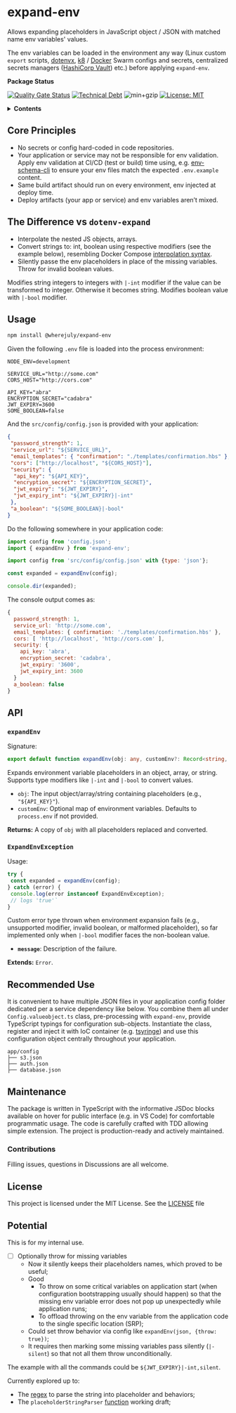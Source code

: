 # expand-env

Allows expanding placeholders in JavaScript object / JSON with matched name env variables' values.

The env variables can be loaded in the environment any way (Linux custom `export` scripts, [dotenvx](https://dotenvx.com/docs/quickstart#run-anywhere), [k8](https://kubernetes.io/docs/concepts/configuration/secret/) / [Docker](https://docs.docker.com/engine/swarm/secrets/) Swarm configs and secrets, centralized secrets managers ([HashiCorp Vault](https://www.hashicorp.com/en/products/vault)) etc.) before applying `expand-env`.

**Package Status**

[![Quality Gate Status](https://sonarcloud.io/api/project_badges/measure?project=WhereJuly_59-expand-env&metric=alert_status)](https://sonarcloud.io/summary/new_code?id=WhereJuly_59-expand-env)
[![Technical Debt](https://sonarcloud.io/api/project_badges/measure?project=WhereJuly_59-expand-env&metric=sqale_index)](https://sonarcloud.io/summary/new_code?id=WhereJuly_59-expand-env)
![min+gzip](https://img.shields.io/bundlejs/size/@wherejuly/expand-env)
[![License: MIT](https://img.shields.io/badge/License-MIT-yellow.svg?color=green)](https://opensource.org/licenses/MIT)

<details>
<summary><b>Contents</b></summary>

- [Core Principles](#core-principles)
- [The Difference vs `dotenv-expand`](#the-difference-vs-dotenv-expand)
- [Usage](#usage)
- [API](#api)
  - [`expandEnv`](#expandenv)
  - [`ExpandEnvException`](#expandenvexception)
- [Recommended Use](#recommended-use)
- [Maintenance](#maintenance)
  - [Contributions](#contributions)
- [License](#license)
- [Potential](#potential)

</details>

## Core Principles

- No secrets or config hard-coded in code repositories.
- Your application or service may not be responsible for env validation. Apply env validation at CI/CD (test or build) time using, e.g. [env-schema-cli](https://www.npmjs.com/package/env-schema-cli) to ensure your env files match the expected `.env.example` content.
- Same build artifact should run on every environment, env injected at deploy time.
- Deploy artifacts (your app or service) and env variables aren’t mixed.

## The Difference vs `dotenv-expand`

- Interpolate the nested JS objects, arrays.
- Convert strings to: int, boolean using respective modifiers (see the example below), resembling Docker Compose [interpolation syntax](https://docs.docker.com/reference/compose-file/interpolation/).
- Silently passe the env placeholders in place of the missing variables. Throw for invalid boolean values.

Modifies string integers to integers with `|-int` modifier if the value can be transformed to integer. Otherwise it becomes string. Modifies boolean value with `|-bool` modifier.

## Usage

```bash
npm install @wherejuly/expand-env
```

Given the following `.env` file is loaded into the process environment:

```env
NODE_ENV=development

SERVICE_URL="http://some.com"
CORS_HOST="http://cors.com"

API_KEY="abra"
ENCRYPTION_SECRET="cadabra"
JWT_EXPIRY=3600
SOME_BOOLEAN=false
```

And the `src/config/config.json` is provided with your application:

```json
{
 "password_strength": 1,
 "service_url": "${SERVICE_URL}",
 "email_templates": { "confirmation": "./templates/confirmation.hbs" },
 "cors": ["http://localhost", "${CORS_HOST}"],
 "security": {
  "api_key": "${API_KEY}",
  "encryption_secret": "${ENCRYPTION_SECRET}",
  "jwt_expiry": "${JWT_EXPIRY}",
  "jwt_expiry_int": "${JWT_EXPIRY}|-int"
 },
 "a_boolean": "${SOME_BOOLEAN}|-bool"
}
```

Do the following somewhere in your application code:

```javascript
import config from 'config.json';
import { expandEnv } from 'expand-env';

import config from 'src/config/config.json' with {type: 'json'};

const expanded = expandEnv(config);

console.dir(expanded);
```

The console output comes as:

```javascript
{
  password_strength: 1,
  service_url: 'http://some.com',
  email_templates: { confirmation: './templates/confirmation.hbs' },
  cors: [ 'http://localhost', 'http://cors.com' ],
  security: {
    api_key: 'abra',
    encryption_secret: 'cadabra',
    jwt_expiry: '3600',
    jwt_expiry_int: 3600
  }
  a_boolean: false
}
```

## API

### `expandEnv`

Signature:

```typescript
export default function expandEnv(obj: any, customEnv?: Record<string, any>): Record<string, any>;
```

Expands environment variable placeholders in an object, array, or string. Supports type modifiers like `|-int` and `|-bool` to convert values.

- `obj`: The input object/array/string containing placeholders (e.g., `"${API_KEY}"`).
- `customEnv`: Optional map of environment variables. Defaults to `process.env` if not provided.

**Returns:** A copy of `obj` with all placeholders replaced and converted.

### `ExpandEnvException`

Usage:

```typescript
try {
 const expanded = expandEnv(config);
} catch (error) {
 console.log(error instanceof ExpandEnvException);
 // logs 'true'`
}
```

Custom error type thrown when environment expansion fails (e.g., unsupported modifier, invalid boolean, or malformed placeholder), so far implemented only when `|-bool` modifier faces the non-boolean value.

- **`message`**: Description of the failure.

**Extends:** `Error`.

## Recommended Use

It is convenient to have multiple JSON files in your application config folder dedicated per a service dependency like below. You combine them all under `Config.valueobject.ts` class, pre-processing with `expand-env`, provide TypeScript typings for configuration sub-objects. Instantiate the class, register and inject it with IoC container (e.g. [tsyringe](https://www.npmjs.com/package/tsyringe)) and use this configuration object centrally throughout your application.

```
app/config
├── s3.json
├── auth.json
├── database.json
```

## Maintenance

The package is written in TypeScript with the informative JSDoc blocks available on hover for public interface (e.g. in VS Code) for comfortable programmatic usage. The code is carefully crafted with TDD allowing simple extension. The project is production-ready and actively maintained.

### Contributions

Filling issues, questions in Discussions are all welcome.

## License

This project is licensed under the MIT License. See the [LICENSE](./LICENSE) file

## Potential

This is for my internal use.

- [ ] Optionally throw for missing variables
  - Now it silently keeps their placeholders names, which proved to be useful;
  - Good
    - To throw on some critical variables on application start (when configuration bootstrapping usually should happen) so that the missing env variable error does not pop up unexpectedly while application runs;
    - To offload throwing on the env variable from the application code to the single specific location (SRP);
  - Could set throw behavior via config like `expandEnv(json, {throw: true})`;
  - It requires then marking some missing variables pass silently (`|-silent`) so that not all them throw unconditionally.

The example with all the commands could be `${JWT_EXPIRY}|-int,silent`.

Currently explored up to:

- The [regex](regexr.com/7utvp) to parse the string into placeholder and behaviors;
- The `placeholderStringParser` [function](src/potential/placeholderStringParser.ts) working draft;
